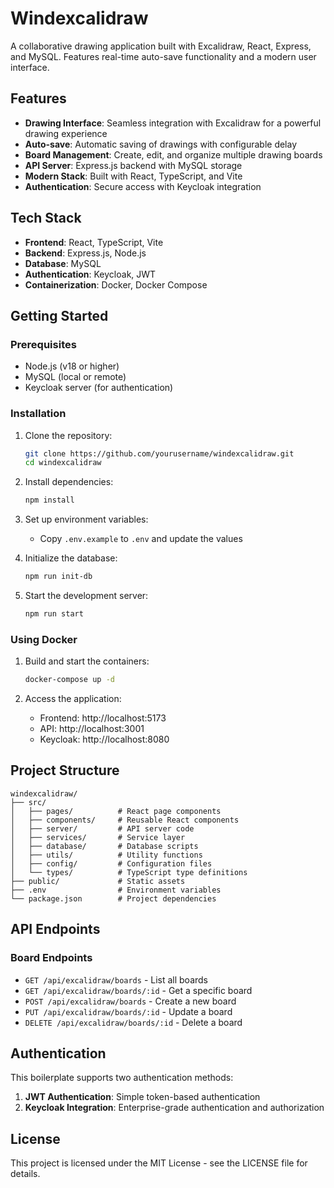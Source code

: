 # Windexcalidraw

A collaborative drawing application built with Excalidraw, React, Express, and MySQL. Features real-time auto-save functionality and a modern user interface.

## Features

- **Drawing Interface**: Seamless integration with Excalidraw for a powerful drawing experience
- **Auto-save**: Automatic saving of drawings with configurable delay
- **Board Management**: Create, edit, and organize multiple drawing boards
- **API Server**: Express.js backend with MySQL storage
- **Modern Stack**: Built with React, TypeScript, and Vite
- **Authentication**: Secure access with Keycloak integration

## Tech Stack

- **Frontend**: React, TypeScript, Vite
- **Backend**: Express.js, Node.js
- **Database**: MySQL
- **Authentication**: Keycloak, JWT
- **Containerization**: Docker, Docker Compose

## Getting Started

### Prerequisites

- Node.js (v18 or higher)
- MySQL (local or remote)
- Keycloak server (for authentication)

### Installation

1. Clone the repository:
   ```bash
   git clone https://github.com/yourusername/windexcalidraw.git
   cd windexcalidraw
   ```

2. Install dependencies:
   ```bash
   npm install
   ```

3. Set up environment variables:
   - Copy `.env.example` to `.env` and update the values

4. Initialize the database:
   ```bash
   npm run init-db
   ```

5. Start the development server:
   ```bash
   npm run start
   ```

### Using Docker

1. Build and start the containers:
   ```bash
   docker-compose up -d
   ```

2. Access the application:
   - Frontend: http://localhost:5173
   - API: http://localhost:3001
   - Keycloak: http://localhost:8080

## Project Structure

```
windexcalidraw/
├── src/
│   ├── pages/          # React page components
│   ├── components/     # Reusable React components
│   ├── server/         # API server code
│   ├── services/       # Service layer
│   ├── database/       # Database scripts
│   ├── utils/          # Utility functions
│   ├── config/         # Configuration files
│   └── types/          # TypeScript type definitions
├── public/             # Static assets
├── .env                # Environment variables
└── package.json        # Project dependencies
```

## API Endpoints

### Board Endpoints

- `GET /api/excalidraw/boards` - List all boards
- `GET /api/excalidraw/boards/:id` - Get a specific board
- `POST /api/excalidraw/boards` - Create a new board
- `PUT /api/excalidraw/boards/:id` - Update a board
- `DELETE /api/excalidraw/boards/:id` - Delete a board

## Authentication

This boilerplate supports two authentication methods:

1. **JWT Authentication**: Simple token-based authentication
2. **Keycloak Integration**: Enterprise-grade authentication and authorization

## License

This project is licensed under the MIT License - see the LICENSE file for details. 